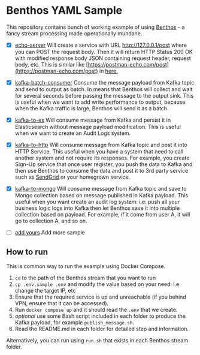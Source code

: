# Benthos YAML Sample

This repository contains bunch of working example of using 
[Benthos](https://www.benthos.dev/) - a fancy stream processing made operationally mundane.


* [x] [echo-server](/benthos/echo-server) Will create a service with URL http://127.0.0.1/post where you can POST the request body.
  Then it will return HTTP Status 200 OK with modified response body JSON containing request header, request body, etc.
  This is similar like [https://postman-echo.com/post](https://postman-echo.com/post) in [here.](https://documenter.getpostman.com/view/5025623/SWTG5aqV)

* [x] [kafka-batch-consumer](/benthos/kafka-batch-consumer) Consume the message payload from Kafka topic and send to output as batch.
  In means that Benthos will collect and wait for several seconds before passing the message to the output sink.
  This is useful when we want to add write performance to output, because when the Kafka traffic is large, Benthos will send it as a batch.

* [x] [kafka-to-es](/benthos/kafka-to-es) Will consume message from Kafka and persist it in Elasticsearch without message payload modification.
  This is useful when we want to create an Audit Logs system.

* [x] [kafka-to-http](/benthos/kafka-to-http) Will consume message from Kafka topic and post it into HTTP Service.
  This useful when you have a system that need to call another system and not require its responses.
  For example, you create Sign-Up service that once user register, you push the data to Kafka and then use Benthos
  to consume the data and post it to 3rd party service such as [SendGrid](https://docs.sendgrid.com/api-reference/mail-send/mail-send) or your homegrown service.

* [x] [kafka-to-mongo](/benthos/kafka-to-mongo) Will consume message from Kafka topic and save to Mongo collection based on message published in Kafka payload.
  This useful when you want create an audit log system: i.e: push all your business logic logs into Kafka then let Benthos save it into multiple collection based on payload.
  For example, if it come from user A, it will go to collection A, and so on.

* [ ] [add yours](#) Add more sample

## How to run

This is common way to run the example using Docker Compose.

1. `cd` to the path of the Benthos stream that you want to run
2. `cp .env.sample .env` and modify the value based on your need: i.e change the target IP, etc
3. Ensure that the required service is up and unreachable (if you behind VPN, ensure that it can be accessed).
4. Run `docker compose up` and it should read the `.env` that we create.
5. _optional_ use some Bash script included in each folder to produce the Kafka payload, for example `publish_message.sh`.
6. Read the README.md in each folder for detailed step and information.

Alternatively, you can run using `run.sh` that exists in each Benthos stream folder.
